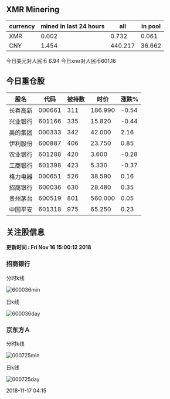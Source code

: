 ## XMR Minering

|currency|mined in last 24 hours|all|in pool|
|---|---|---|---|
|XMR|0.002|0.732|0.061|
|CNY|1.454|440.217|36.662|

今日美元对人民币 6.94	今日xmr对人民币601.16


## 今日重仓股 

|股名|代码|被持数|时价|涨跌%|
|---|---|---|---|---|
|长春高新|000661|311|186.990|-0.54|
|兴业银行|601166|335|15.820|-0.44|
|美的集团|000333|342|42.000|2.16|
|伊利股份|600887|406|23.750|0.85|
|农业银行|601288|420|3.600|-0.28|
|工商银行|601398|423|5.330|-0.37|
|格力电器|000651|526|38.590|0.16|
|招商银行|600036|630|28.480|0.35|
|贵州茅台|600519|801|560.000|0.05|
|中国平安|601318|975|65.250|0.23|

## 关注股信息
**更新时间 : Fri Nov 16 15:00:12 2018**
### 招商银行 
分时k线

![600036min](http://image.sinajs.cn/newchart/min/n/sh600036.gif)

日k线

![600036day](http://image.sinajs.cn/newchart/daily/n/sh600036.gif)

### 京东方Ａ 
分时k线

![000725min](http://image.sinajs.cn/newchart/min/n/sz000725.gif)

日k线

![000725day](http://image.sinajs.cn/newchart/daily/n/sz000725.gif)

2018-11-17 04:15